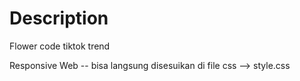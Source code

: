 


# Description
Flower code tiktok trend 

Responsive Web -- bisa langsung disesuikan di file css --> style.css

